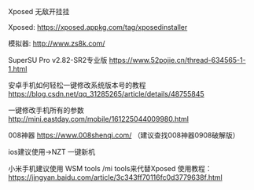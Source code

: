 Xposed
无敌开挂挂

Xposed: https://xposed.appkg.com/tag/xposedinstaller

模拟器: http://www.zs8k.com/

SuperSU Pro v2.82-SR2专业版 https://www.52pojie.cn/thread-634565-1-1.html

安卓手机如何轻松一键修改系统版本号的教程 https://blog.csdn.net/qq_31285265/article/details/48755845

一键修改手机所有的参数 http://mini.eastday.com/mobile/161225044009980.html

008神器 https://www.008shenqi.com/ （建议查找008神器0908破解版）

ios建议使用->NZT 一键新机

小米手机建议使用 WSM tools /mi tools来代替Xposed  使用教程：https://jingyan.baidu.com/article/3c343ff70116fc0d3779638f.html

